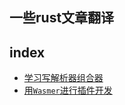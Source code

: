 ## 一些rust文章翻译

## index
* [学习写解析器组合器](src/2019/Learning-Parser-Combinators-With-Rust.md)
* [用`Wasmer`进行插件开发](src/using_wasmer_for_plugins)